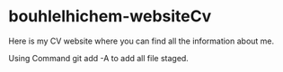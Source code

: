 # bouhlelhichem-websiteCv

 Here is my CV website where you can find all the information about me.

 Using Command git add -A to add all file staged.

